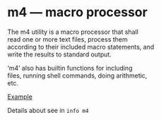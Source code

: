 # m4 — macro processor  

The m4 utility is a macro processor that shall  
read one or more text files, process them  
according to their included macro statements, and  
write the results to standard output.

‘m4’ also has builtin functions for including  
files, running shell commands, doing arithmetic,  
etc.  

[Example](113.md)

Details about see in `info m4`  
